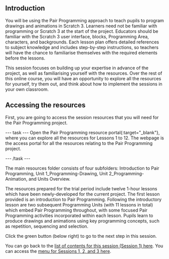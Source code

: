 ## Introduction

You will be using the Pair Programming approach to teach pupils to program drawings and animations in Scratch 3. Learners need not be familiar with programming or Scratch 3 at the start of the project. Educators should be familiar with the Scratch 3 user interface, blocks, Programming Area, characters, and backgrounds. Each lesson plan offers detailed references to subject knowledge and includes step-by-step instructions, so teachers will have the chance to familiarise themselves with the required elements before the lessons.

This session focuses on building up your expertise in advance of the project, as well as familiarising yourself with the resources. Over the rest of this online course, you will have an opportunity to explore all the resources for yourself, try them out, and think about how to implement the sessions in your own classroom.


## Accessing the resources

First, you are going to access the session resources that you will need for the Pair Programming project.

--- task ---
Open the Pair Programming resource portal{:target="_blank"}, where you can explore all the resources for Lessons 1 to 12. The webpage is the access portal for all the resources relating to the Pair Programming project. 

--- /task ---


The main resources folder consists of four subfolders: Introduction to Pair Programming, Unit 1_Programming-Drawing, Unit 2_Programming-Animation, and Units Overview. 

The resources prepared for the trial period include twelve 1-hour lessons which have been newly-developed for the current project. The first lesson provided is an introduction to Pair Programming. Following the introductory lesson are two subsequent Programming Units (with 11 lessons in total) which embed Pair Programming throughout, with some focused Pair Programming activities incorporated within each lesson. Pupils learn to produce drawings and animations using key programming concepts, such as repetition, sequencing and selection.


Click the green button (below right) to go to the next step in this session.

You can go back to the [list of contents for this session (Session 1) here](https://projects.raspberrypi.org/en/projects/).
You can access the [menu for Sessions 1, 2, and 3 here](https://projects.raspberrypi.org/en/).

